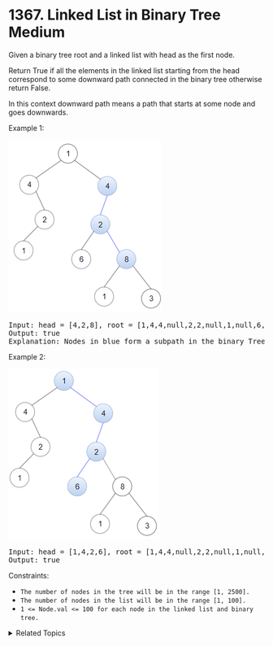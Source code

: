 # 1367. Linked List in Binary Tree<br> Medium

Given a binary tree root and a linked list with head as the first node. 

Return True if all the elements in the linked list starting from the head correspond to some downward path connected in the binary tree otherwise return False.

In this context downward path means a path that starts at some node and goes downwards.

Example 1:

![](assets/sample_1_1720.png)

<pre>
Input: head = [4,2,8], root = [1,4,4,null,2,2,null,1,null,6,8,null,null,null,null,1,3]
Output: true
Explanation: Nodes in blue form a subpath in the binary Tree.  
</pre>

Example 2:

![](assets/sample_2_1720.png)

<pre>
Input: head = [1,4,2,6], root = [1,4,4,null,2,2,null,1,null,6,8,null,null,null,null,1,3]
Output: true
</pre>

Constraints:

- `The number of nodes in the tree will be in the range [1, 2500].`
- `The number of nodes in the list will be in the range [1, 100].`
- `1 <= Node.val <= 100 for each node in the linked list and binary tree.`

<details>

<summary> Related Topics </summary>

-   `Binary Tree`
-   `Linked List`
-   `DFS`

</details>